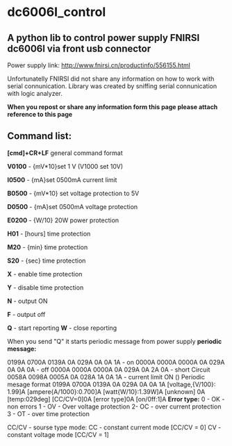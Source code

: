 # dc6006l_control
 ## A python lib to control power supply FNIRSI dc6006l via front usb connector
 Power supply link: http://www.fnirsi.cn/productinfo/556155.html
 
 Unfortunatelly FNIRSI did not share any information on how to work with serial connunication. 
 Library was created by sniffing serial connunication with logic analyzer. 
 
 **When you repost or share any information form this page please attach reference to this page**
 ## Command list: 
**[cmd]+CR+LF** general command format
 
**V0100** - {mV*10}set 1 V (V1000 set 10V)
 
**I0500** - {mA}set  0500mA current limit

**B0500** - {mV*10} set voltage protection to 5V

**D0500** - {mA}set  0500mA voltage protection

**E0200** - {W/10} 20W power protection

**H01** - [hours] time protection

**M20** -  {min} time protection

**S20** - {sec} time protection

**X** - enable time protection

**Y** - disable time protection

**N** - output ON

**F** - output off
 
**Q** - start reporting
**W** - close reporting

When you send "Q" it starts periodic message from power supply
**periodic message:**

0199A 0700A 0139A 0A 029A 0A 0A 1A - on 
0000A 0000A 0000A 0A 029A 0A 0A 0A - off
0000A 0000A 0000A 0A 029A 0A 2A 0A - short Circuit 
0058A 0098A 0005A 0A 028A 1A 0A 1A - current limit ON ()
Periodic mesage format 
0199A 0700A 0139A 0A 029A 0A 0A 1A
[voltage,{V/100}: 1.99]A [ampere{A/1000}:0.700]A [watt{W/10}:1.39W]A [unknown] 0A [temp:029deg] [CC/CV=0]0A [error type]0A [on/0ff:1]A
**Error type:**
0 - OK - non errors
1 - OV - Over voltage protection
2-  OC - over current protection
3 - OT - over time protection

CC/CV - sourse type mode:
CC - constant current mode [CC/CV = 0]
CV - constant voltage mode [CC/CV = 1]



